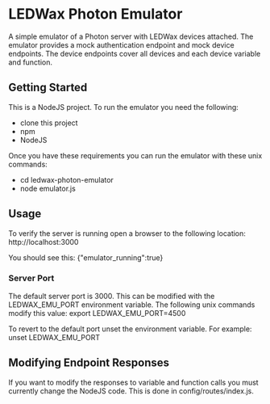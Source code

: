 # LEDWax Photon Emulator

A simple emulator of a Photon server with LEDWax devices attached.  The emulator provides a mock authentication endpoint and mock device endpoints.  The device endpoints cover all devices and each device variable and function.

## Getting Started
This is a NodeJS project.  To run the emulator you need the following:
- clone this project
- npm
- NodeJS

Once you have these requirements you can run the emulator with these unix commands:
- cd ledwax-photon-emulator
- node emulator.js

## Usage
To verify the server is running open a browser to the following location:
http://localhost:3000

You should see this:
{"emulator_running":true}

### Server Port
The default server port is 3000.  This can be modified with the LEDWAX_EMU_PORT environment variable.  The following unix commands modify this value:
export LEDWAX_EMU_PORT=4500

To revert to the default port unset the environment variable.
For example:
unset LEDWAX_EMU_PORT

## Modifying Endpoint Responses
If you want to modify the responses to variable and function calls you must currently change the NodeJS code.  This is done in config/routes/index.js.